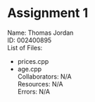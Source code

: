 # Assignment 1
Name: Thomas Jordan   
ID: 002400895   
List of Files:   
- prices.cpp   
- age.cpp   
Collaborators: N/A   
Resources: N/A   
Errors: N/A    
